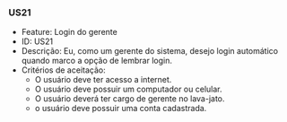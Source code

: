 ### US21

- Feature: Login do gerente
- ID: US21
- Descrição: Eu, como um gerente do sistema, desejo login automático quando marco a opção de lembrar login.
- Critérios de aceitação:
  * O usuário deve ter acesso a internet.
  * O usuário deve possuir um computador ou celular.
  * O usuário deverá ter cargo de gerente no lava-jato.
  * o usuário deve possuir uma conta cadastrada.